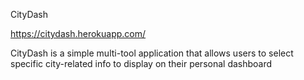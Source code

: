 CityDash

https://citydash.herokuapp.com/

CityDash is a simple multi-tool application that allows users to select specific city-related info to display on their personal dashboard
